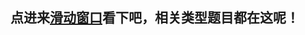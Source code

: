 ## 点进来[滑动窗口](https://github.com/Bin-gao/MyLeetcodeTrip/tree/master/attainment/%E6%BB%91%E5%8A%A8%E7%AA%97%E5%8F%A3)看下吧，相关类型题目都在这呢！

